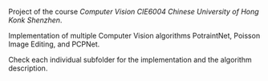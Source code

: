 Project of the course _Computer Vision CIE6004 Chinese University of Hong Konk Shenzhen_.

Implementation of multiple Computer Vision algorithms PotraintNet, Poisson Image Editing, and PCPNet. 

Check each individual subfolder for the implementation and the algorithm description.
